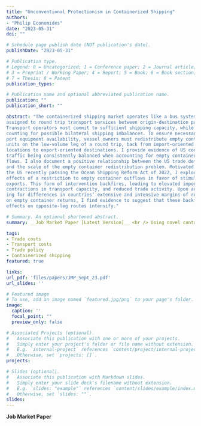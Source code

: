 ```yaml
---
title: "Unconventional Protectionism in Containerized Shipping"
authors:
- "Philip Economides"
date: "2023-05-31"
doi: ""

# Schedule page publish date (NOT publication's date).
publishDate: "2023-05-31"

# Publication type.
# Legend: 0 = Uncategorized; 1 = Conference paper; 2 = Journal article;
# 3 = Preprint / Working Paper; 4 = Report; 5 = Book; 6 = Book section;
# 7 = Thesis; 8 = Patent
publication_types: 

# Publication name and optional abbreviated publication name.
publication: ""
publication_short: ""

abstract: "The containerized shipping market operates like a bus system with vessels
assigned to round trip transport services between origin-destination pairs.
Transport operators must commit to sufficient shipping capacity, while ac-
counting for possible bilateral shipping imbalances. To ensure necessary trans-
port equipment availability, vessel owners must redistribute empty container
units on the low-volume leg of a round trip, back from import-oriented origin
locations to export-oriented destinations. I provide evidence of US container
traffic being consistently balanced when accounting for empty container unit
flows. I also document a positive relationship between the US trade deficit
and the scale of the empty container redistribution problem. Motivated by
the US recently passing the Ocean Shipping Reform Act of 2022, I explore the
effects of a restriction to empty container outflows in favor of stimulating US
exports. This form of intervention backfires, leading to elevated import prices,
contractions in transport capacity, and reduced trade activity. Upon account-
ing for differences in countries’ extensive and intensive margins of reliance
on empty container returns, I find evidence to suggest that these backfiring
effects on opposite-leg routes intensify."

# Summary. An optional shortened abstract.
summary: __Job Market Paper [Latest Version]__ <br /> Using novel container traffic data at the port level, I document the empty container redistribution and nationally balanced exchange of container units between the US and Rest of the World. Upon preparing a partial equilibrium model of round trip trade, I calibrate and estimate a multi-country baseline scenario of US containerized trade and consider the effect of government intervention in which empty container use is restricted in order to stimulate US export activity. I find that policy backfires, resulting in a reduction in allocated shipping capacity, import price inflation and an overall decline in trade activity on net exporter round trip routes. For routes which exhibit a greater reliance on empty container returns, I find that these backfiring effects are greater in magnitude. 

tags:
- Trade costs
- Transport costs
- Trade policy
- Containerized shipping
featured: true

links:
url_pdf: 'files/papers/JMP_Sept_23.pdf'
url_slides: ''

# Featured image
# To use, add an image named `featured.jpg/png` to your page's folder. 
image:
  caption: ''
  focal_point: ""
  preview_only: false

# Associated Projects (optional).
#   Associate this publication with one or more of your projects.
#   Simply enter your project's folder or file name without extension.
#   E.g. `internal-project` references `content/project/internal-project/index.md`.
#   Otherwise, set `projects: []`.
projects:

# Slides (optional).
#   Associate this publication with Markdown slides.
#   Simply enter your slide deck's filename without extension.
#   E.g. `slides: "example"` references `content/slides/example/index.md`.
#   Otherwise, set `slides: ""`.
slides: 
---
```


__Job Market Paper__ 
